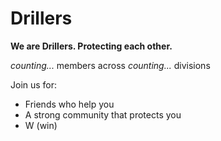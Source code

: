 # Drillers

**We are Drillers. Protecting each other.**

*counting...* members across *counting...* divisions

Join us for:
- Friends who help you
- A strong community that protects you
- W (win)
